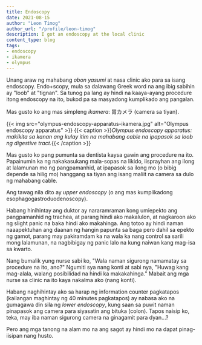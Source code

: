 ```yaml
---
title: Endoscopy
date: 2021-08-15
author: "Leon Timog"
author_url: "/profile/leon-timog"
description: I got an endoscopy at the local clinic
content_type: blog
tags:
- endoscopy
- ikamera
- olympus
---
```

Unang araw ng mahabang *obon yasumi* at nasa clinic ako para sa isang endoscopy. Endo+scopy, mula sa dalawang Greek word na ang ibig sabihin ay "loob" at "tignan". Sa tunog pa lang ay hindi na kaaya-ayang procedure itong endoscopy na ito, bukod pa sa masyadong kumplikado ang pangalan.

Mas gusto ko ang mas simpleng *ikamera*: 胃カメラ (camera sa tiyan).

{{< img src="olympus-endoscopy-apparatus-ikamera.jpg" alt="Olympus endoscopy apparatus" >}}
{{< caption >}}*Olympus endoscopy apparatus: makikita sa kanan ang kulay itim na mahabang cable na ipapasok sa loob ng digestive tract.*{{< /caption >}}

Mas gusto ko pang pumunta sa dentista kaysa gawin ang procedure na ito. Papainumin ka ng nakakasukang mala-sopas na likido, iisprayhan ang ilong at lalamunan mo ng pangpamanhid, at ipapasok sa ilong mo (o bibig depende sa hilig mo) hanggang sa tiyan ang isang maliit na camera sa dulo ng mahabang cable.

Ang tawag nila dito ay *upper endoscopy* (o ang mas kumplikadong esophagogastroduodenoscopy).

Habang hinihintay ang duktor ay nararamraman kong umiepekto ang pangpamanhid ng trachea, at parang hindi ako makalulon, at nagkaroon ako ng slight panic na baka hindi ako makahinga. Ang totoo ay hindi naman naaapektuhan ang daanan ng hangin papunta sa baga pero dahil sa epekto ng gamot, parang may pakiramdam ka na wala ka nang control sa sarili mong lalamunan, na nagbibigay ng panic lalo na kung naiwan kang mag-isa sa kwarto.

Nang bumalik yung nurse sabi ko, "Wala naman sigurong namamatay sa procedure na ito, ano?" Ngumiti sya nang konti at sabi nya, "Huwag kang mag-alala, walang posibilidad na hindi ka makakahinga." Mabait ang mga nurse sa clinic na ito kaya nakalma ako (nang konti).

Habang naghihintay ako sa harap ng information counter pagkatapos (kailangan maghintay ng 40 minutes pagkatapos) ay nabasa ako na gumagawa din sila ng *lower endoscopy*, kung saan sa puwit naman pinapasok ang camera para siyasatin ang bituka (colon). Tapos naisip ko, teka, may iba naman sigurong camera na ginagamit para dyan...?

Pero ang mga tanong na alam mo na ang sagot ay hindi mo na dapat pinag-iisipan nang husto.